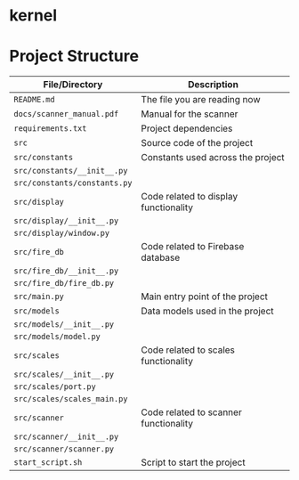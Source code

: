 # kernel

# Project Structure

| File/Directory               | Description                           |
|------------------------------|---------------------------------------|
| `README.md`                  | The file you are reading now          |
| `docs/scanner_manual.pdf`    | Manual for the scanner                |
| `requirements.txt`           | Project dependencies                  |
| `src`                        | Source code of the project            |
| `src/constants`              | Constants used across the project     |
| `src/constants/__init__.py`  |                                       |
| `src/constants/constants.py` |                                       |
| `src/display`                | Code related to display functionality |
| `src/display/__init__.py`    |                                       |
| `src/display/window.py`      |                                       |
| `src/fire_db`                | Code related to Firebase database     |
| `src/fire_db/__init__.py`    |                                       |
| `src/fire_db/fire_db.py`     |                                       |
| `src/main.py`                | Main entry point of the project       |
| `src/models`                 | Data models used in the project       |
| `src/models/__init__.py`     |                                       |
| `src/models/model.py`        |                                       |
| `src/scales`                 | Code related to scales functionality  |
| `src/scales/__init__.py`     |                                       |
| `src/scales/port.py`         |                                       |
| `src/scales/scales_main.py`  |                                       |
| `src/scanner`                | Code related to scanner functionality |
| `src/scanner/__init__.py`    |                                       |
| `src/scanner/scanner.py`     |                                       |
| `start_script.sh`            | Script to start the project           |# Project Structure